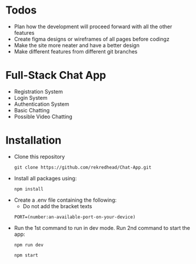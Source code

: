 # Todos
- Plan how the development will proceed forward with all the other features
- Create figma designs or wireframes of all pages before codingz
- Make the site more neater and have a better design
- Make different features from different git branches

# Full-Stack Chat App
- Registration System
- Login System
- Authentication System
- Basic Chatting
- Possible Video Chatting

# Installation
- Clone this repository
   ```
   git clone https://github.com/rekredhead/Chat-App.git
   ```
- Install all packages using:
   ```
   npm install
   ```
- Create a .env file containing the following:
   - Do not add the bracket texts
   ```
   PORT=(number:an-available-port-on-your-device)
   ```
- Run the 1st command to run in dev mode. Run 2nd command to start the app:
   ```
   npm run dev
   ```
   ```
   npm start
   ```